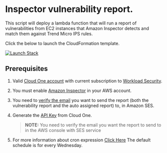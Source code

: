 # Inspector vulnerability report.

This script will deploy a lambda function that will run a report of vulnerabilities from EC2 instances that Amazon Inspector detects and match them against Trend Micro IPS rules.

Click the below to launch the CloudFormation template.

[![Launch Stack](https://cdn.rawgit.com/buildkite/cloudformation-launch-stack-button-svg/master/launch-stack.svg)](https://console.aws.amazon.com/cloudformation/home#/stacks/new?stackName=Inspector-Findings-Report&templateURL=https://vulnerabilitytestbucket.s3.amazonaws.com/TrendCustomersWork/aws-python-amazon-inspector-findings-Report/templates/vulnerability-report-template.yaml) 



## Prerequisites

1. Valid [Cloud One account](https://cloudone.trendmicro.com/trial) with current subscription to [Workload Security](https://aws.amazon.com/marketplace/pp/prodview-g232pyu6l55l4).

2. You must enable [Amazon Inspector](https://docs.aws.amazon.com/inspector/latest/user/getting_started_tutorial.html) in your AWS account.

3. You need to [verify the email](https://docs.aws.amazon.com/ses/latest/dg/creating-identities.html) you want to send the report (both the vulnerability report and the auto assigned report) to, in Amazon SES.

4. Generate the [API Key](https://cloudone.trendmicro.com/docs/identity-and-account-management/c1-api-key/) from Cloud One.

   > **NOTE:**  You need to verify the email you want the report to send to in the AWS console with SES service

6. For more information about cron expression [Click Here](https://www.designcise.com/web/tutorial/how-to-fix-parameter-scheduleexpression-is-not-valid-serverless-error)
The default schedule is for every Wednesday.
